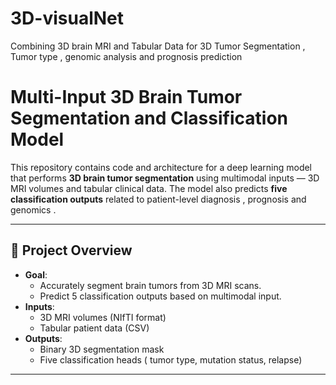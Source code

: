 # 3D-visualNet
Combining 3D brain MRI and Tabular Data for 3D Tumor Segmentation , Tumor type , genomic analysis and prognosis prediction
# Multi-Input 3D Brain Tumor Segmentation and Classification Model

This repository contains code and architecture for a deep learning model that performs **3D brain tumor segmentation** using multimodal inputs — 3D MRI volumes and tabular clinical data. The model also predicts **five classification outputs** related to patient-level diagnosis , prognosis and genomics .

---

## 🧠 Project Overview

- **Goal**:
  - Accurately segment brain tumors from 3D MRI scans.
  - Predict 5 classification outputs based on multimodal input.
- **Inputs**:
  - 3D MRI volumes (NIfTI format)
  - Tabular patient data (CSV)
- **Outputs**:
  - Binary 3D segmentation mask
  - Five classification heads ( tumor type, mutation status, relapse)

---
